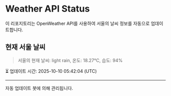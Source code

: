 
# Weather API Status

이 리포지토리는 OpenWeather API를 사용하여 서울의 날씨 정보를 자동으로 업데이트합니다.

## 현재 서울 날씨
> 서울의 현재 날씨: light rain, 온도: 18.27°C, 습도: 94%

⏳ 업데이트 시간: 2025-10-10 05:42:04 (UTC)

---
자동 업데이트 봇에 의해 관리됩니다.
